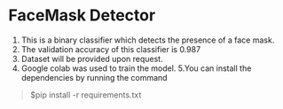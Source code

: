 # FaceMask Detector 
1. This is a binary classifier which detects the presence of a face mask.
2. The validation accuracy of this classifier is 0.987
3. Dataset will be provided upon request.
4. Google colab was used to train the model.
5.You can install the dependencies by running the command
> $pip install -r requirements.txt

